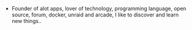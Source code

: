 - Founder of alot apps, lover of technology, programming language, open source, forum, docker, unraid and arcade, I like to discover and learn new things..
  <br>


















































































































































































































































































































































































































































































































































































